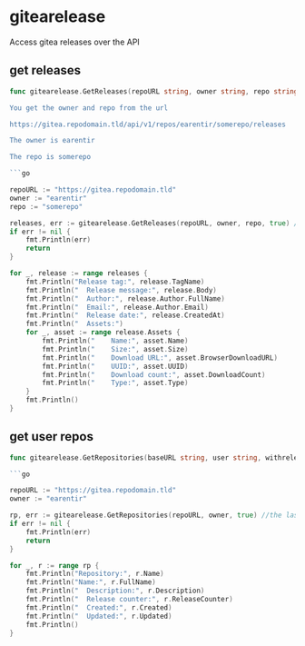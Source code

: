 # gitearelease

Access gitea releases over the API

## get releases
```go
func gitearelease.GetReleases(repoURL string, owner string, repo string, latest bool) ([]gitearelease.Release, error) ```

You get the owner and repo from the url

https://gitea.repodomain.tld/api/v1/repos/earentir/somerepo/releases

The owner is earentir

The repo is somerepo

```go

repoURL := "https://gitea.repodomain.tld"
owner := "earentir"
repo := "somerepo"

releases, err := gitearelease.GetReleases(repoURL, owner, repo, true) //the last value is a bool, it will instead get the latest release by adding /latest in the URL
if err != nil {
	fmt.Println(err)
	return
}

for _, release := range releases {
	fmt.Println("Release tag:", release.TagName)
	fmt.Println("  Release message:", release.Body)
	fmt.Println("  Author:", release.Author.FullName)
	fmt.Println("  Email:", release.Author.Email)
	fmt.Println("  Release date:", release.CreatedAt)
	fmt.Println("  Assets:")
	for _, asset := range release.Assets {
		fmt.Println("    Name:", asset.Name)
		fmt.Println("    Size:", asset.Size)
		fmt.Println("    Download URL:", asset.BrowserDownloadURL)
		fmt.Println("    UUID:", asset.UUID)
		fmt.Println("    Download count:", asset.DownloadCount)
		fmt.Println("    Type:", asset.Type)
	}
	fmt.Println()
}
```

## get user repos
```go
func gitearelease.GetRepositories(baseURL string, user string, withrelease bool) ([]gitearelease.Repository, error)```

```go

repoURL := "https://gitea.repodomain.tld"
owner := "earentir"

rp, err := gitearelease.GetRepositories(repoURL, owner, true) //the last value is a bool, it will only return repos that have releases
if err != nil {
	fmt.Println(err)
	return
}

for _, r := range rp {
	fmt.Println("Repository:", r.Name)
	fmt.Println("Name:", r.FullName)
	fmt.Println("  Description:", r.Description)
	fmt.Println("  Release counter:", r.ReleaseCounter)
	fmt.Println("  Created:", r.Created)
	fmt.Println("  Updated:", r.Updated)
	fmt.Println()
}
```

